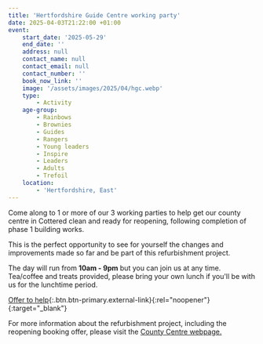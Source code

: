 ```yaml
---
title: 'Hertfordshire Guide Centre working party'
date: 2025-04-03T21:22:00 +01:00
event:
    start_date: '2025-05-29'
    end_date: ''
    address: null
    contact_name: null
    contact_email: null
    contact_number: ''
    book_now_link: ''
    image: '/assets/images/2025/04/hgc.webp'
    type:
        - Activity
    age-group:
        - Rainbows
        - Brownies
        - Guides
        - Rangers
        - Young leaders
        - Inspire
        - Leaders
        - Adults
        - Trefoil
    location:
        - 'Hertfordshire, East'
---
```

Come along to 1 or more of our 3 working parties to help get our county centre in Cottered clean and ready for reopening, following completion of phase 1 building works.

This is the perfect opportunity to see for yourself the changes and improvements made so far and be part of this refurbishment project.

The day will run from **10am - 9pm** but you can join us at any time. Tea/coffee and treats provided, please bring your own lunch if you'll be with us for the lunchtime period.

[Offer to help](https://forms.office.com/e/ZW2iMwWvPV?origin=lprLink){:.btn.btn-primary.external-link}{:rel="noopener"}{:target="_blank"}

For more information about the refurbishment project, including the reopening booking offer, please visit the [County Centre webpage.](/about-us/county-centre/)
